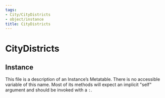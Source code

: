 ```yaml
---
tags:
- City/CityDistricts
- object/instance
title: CityDistricts
---
```

# CityDistricts
## Instance
This file is a description of an Instance’s Metatable. There is no accessible variable of this name. Most of its methods will expect an implicit "self" argument and should be invoked with a `:`.

